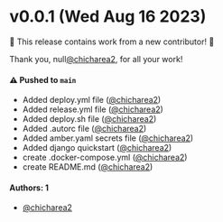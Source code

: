 # v0.0.1 (Wed Aug 16 2023)

:tada: This release contains work from a new contributor! :tada:

Thank you, null[@chicharea2](https://github.com/chicharea2), for all your work!

#### ⚠️ Pushed to `main`

- Added deploy.yml file ([@chicharea2](https://github.com/chicharea2))
- Added release.yml file ([@chicharea2](https://github.com/chicharea2))
- Added deploy.sh file ([@chicharea2](https://github.com/chicharea2))
- Added .autorc file ([@chicharea2](https://github.com/chicharea2))
- Added amber.yaml secrets file ([@chicharea2](https://github.com/chicharea2))
- Added django quickstart ([@chicharea2](https://github.com/chicharea2))
- create .docker-compose.yml ([@chicharea2](https://github.com/chicharea2))
- create README.md ([@chicharea2](https://github.com/chicharea2))

#### Authors: 1

- [@chicharea2](https://github.com/chicharea2)
